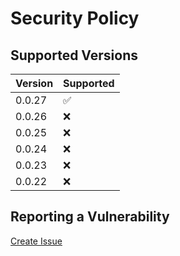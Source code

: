 # Security Policy

## Supported Versions

| Version | Supported          |
| ------- | ------------------ |
| 0.0.27  | :white_check_mark: |
| 0.0.26  | :x:                |
| 0.0.25  | :x:                |
| 0.0.24  | :x:                |
| 0.0.23  | :x:                |
| 0.0.22  | :x:                |

## Reporting a Vulnerability

[Create Issue](https://github.com/gregoranders/ts-playground/issues/new?labels=bug&template=bug_report.md&title=Security+Issue)
